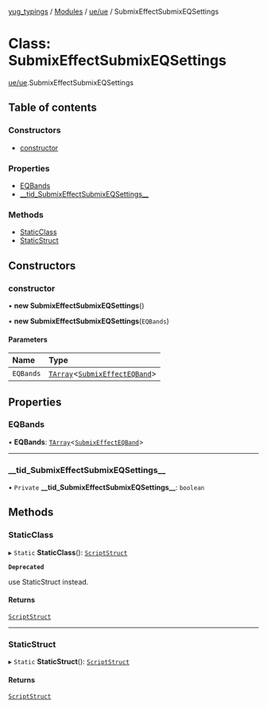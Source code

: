 [yug_typings](../README.md) / [Modules](../modules.md) / [ue/ue](../modules/ue_ue.md) / SubmixEffectSubmixEQSettings

# Class: SubmixEffectSubmixEQSettings

[ue/ue](../modules/ue_ue.md).SubmixEffectSubmixEQSettings

## Table of contents

### Constructors

- [constructor](ue_ue.SubmixEffectSubmixEQSettings.md#constructor)

### Properties

- [EQBands](ue_ue.SubmixEffectSubmixEQSettings.md#eqbands)
- [\_\_tid\_SubmixEffectSubmixEQSettings\_\_](ue_ue.SubmixEffectSubmixEQSettings.md#__tid_submixeffectsubmixeqsettings__)

### Methods

- [StaticClass](ue_ue.SubmixEffectSubmixEQSettings.md#staticclass)
- [StaticStruct](ue_ue.SubmixEffectSubmixEQSettings.md#staticstruct)

## Constructors

### constructor

• **new SubmixEffectSubmixEQSettings**()

• **new SubmixEffectSubmixEQSettings**(`EQBands`)

#### Parameters

| Name | Type |
| :------ | :------ |
| `EQBands` | [`TArray`](../interfaces/ue_puerts.TArray.md)<[`SubmixEffectEQBand`](ue_ue.SubmixEffectEQBand.md)\> |

## Properties

### EQBands

• **EQBands**: [`TArray`](../interfaces/ue_puerts.TArray.md)<[`SubmixEffectEQBand`](ue_ue.SubmixEffectEQBand.md)\>

___

### \_\_tid\_SubmixEffectSubmixEQSettings\_\_

• `Private` **\_\_tid\_SubmixEffectSubmixEQSettings\_\_**: `boolean`

## Methods

### StaticClass

▸ `Static` **StaticClass**(): [`ScriptStruct`](ue_ue.ScriptStruct.md)

**`Deprecated`**

use StaticStruct instead.

#### Returns

[`ScriptStruct`](ue_ue.ScriptStruct.md)

___

### StaticStruct

▸ `Static` **StaticStruct**(): [`ScriptStruct`](ue_ue.ScriptStruct.md)

#### Returns

[`ScriptStruct`](ue_ue.ScriptStruct.md)
